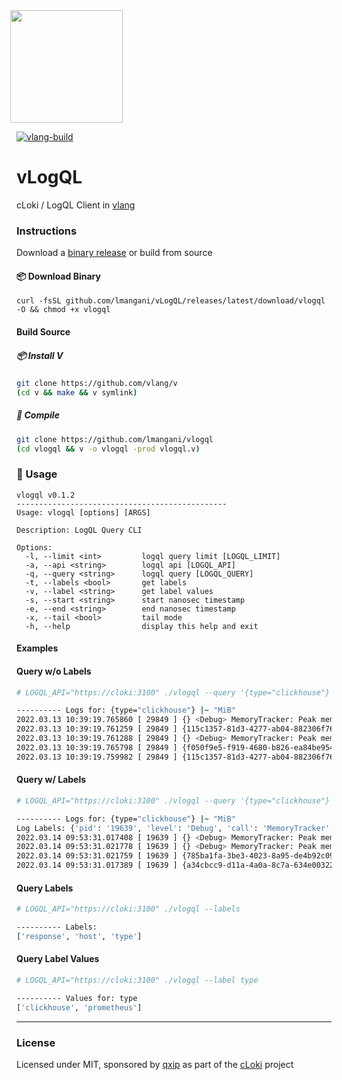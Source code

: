 <img src='https://user-images.githubusercontent.com/1423657/147935343-598c7dfd-1412-4bad-9ac6-636994810443.png' style="margin-left:-10px" width=180>

[![vlang-build](https://github.com/lmangani/vlogCLI/actions/workflows/vlang.yml/badge.svg)](https://github.com/lmangani/vlogCLI/actions/workflows/vlang.yml)

# vLogQL
cLoki / LogQL Client in [vlang](https://vlang.io/)


### Instructions
Download a [binary release](github.com/lmangani/vLogQL/releases/latest/download/vlogql) or build from source

#### 📦 Download Binary
```
curl -fsSL github.com/lmangani/vLogQL/releases/latest/download/vlogql -O && chmod +x vlogql
```

#### Build Source
##### 📦 Install V
```bash
git clone https://github.com/vlang/v
(cd v && make && v symlink)
```
##### 📖 Compile
```bash
git clone https://github.com/lmangani/vlogql
(cd vlogql && v -o vlogql -prod vlogql.v)
```


### 🔎 Usage
```
vlogql v0.1.2
-----------------------------------------------
Usage: vlogql [options] [ARGS]

Description: LogQL Query CLI

Options:
  -l, --limit <int>         logql query limit [LOGQL_LIMIT]
  -a, --api <string>        logql api [LOGQL_API]
  -q, --query <string>      logql query [LOGQL_QUERY]
  -t, --labels <bool>       get labels
  -v, --label <string>      get label values
  -s, --start <string>      start nanosec timestamp
  -e, --end <string>        end nanosec timestamp
  -x, --tail <bool>         tail mode
  -h, --help                display this help and exit
```

#### Examples
#### Query w/o Labels
```bash
# LOGQL_API="https://cloki:3100" ./vlogql --query '{type="clickhouse"} |~ "MiB"' --limit 5

---------- Logs for: {type="clickhouse"} |~ "MiB"
2022.03.13 10:39:19.765860 [ 29849 ] {} <Debug> MemoryTracker: Peak memory usage (for query): 8.11 MiB.
2022.03.13 10:39:19.761259 [ 29849 ] {115c1357-81d3-4277-ab04-882306f76e9d} <Debug> MemoryTracker: Peak memory usage (for query): 4.12 MiB.
2022.03.13 10:39:19.761288 [ 29849 ] {} <Debug> MemoryTracker: Peak memory usage (for query): 4.12 MiB.
2022.03.13 10:39:19.765798 [ 29849 ] {f050f9e5-f919-4680-b826-ea84be9542e0} <Debug> MemoryTracker: Peak memory usage (for query): 8.11 MiB.
2022.03.13 10:39:19.759982 [ 29849 ] {115c1357-81d3-4277-ab04-882306f76e9d} <Debug> DiskLocal: Reserving 1.00 MiB on disk `default`, having unreserved 2.63 TiB.
```

#### Query w/ Labels
```bash
# LOGQL_API="https://cloki:3100" ./vlogql --query '{type="clickhouse"} |~ "MiB"' --limit 4 --labels

---------- Logs for: {type="clickhouse"} |~ "MiB"
Log Labels: {'pid': '19639', 'level': 'Debug', 'call': 'MemoryTracker', 'type': 'clickhouse'}
2022.03.14 09:53:31.017408 [ 19639 ] {} <Debug> MemoryTracker: Peak memory usage (for query): 4.14 MiB.
2022.03.14 09:53:31.021778 [ 19639 ] {} <Debug> MemoryTracker: Peak memory usage (for query): 8.18 MiB.
2022.03.14 09:53:31.021759 [ 19639 ] {785ba1fa-3be3-4023-8a95-de4b92c096a4} <Debug> MemoryTracker: Peak memory usage (for query): 8.18 MiB.
2022.03.14 09:53:31.017389 [ 19639 ] {a34cbcc9-d11a-4a0a-8c7a-634e00322900} <Debug> MemoryTracker: Peak memory usage (for query): 4.14 MiB.
```
#### Query Labels
```bash
# LOGQL_API="https://cloki:3100" ./vlogql --labels

---------- Labels:
['response', 'host', 'type']
```
#### Query Label Values
```bash
# LOGQL_API="https://cloki:3100" ./vlogql --label type

---------- Values for: type
['clickhouse', 'prometheus']
```

-----

### License
Licensed under MIT, sponsored by [qxip](https://metrico.in) as part of the [cLoki](https://cloki.org) project
